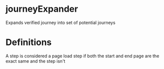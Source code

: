 # journeyExpander
Expands verified journey into set of potential journeys

# Definitions

A step is considered a page load step if both the start and end page are the exact same and the step isn't